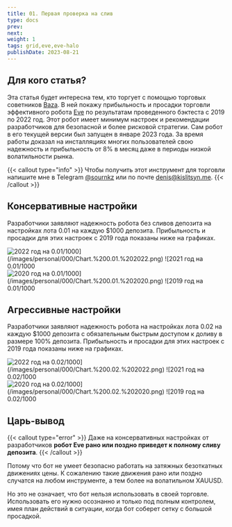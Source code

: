 ```yaml
---
title: 01. Первая проверка на слив
type: docs
prev: 
next: 
weight: 1
tags: grid,eve,eve-halo
publishDate: 2023-08-21
---
```

## Для кого статья?
Эта статья будет интересна тем, кто торгует с помощью торговых советников [Baza](https://baza2020.com/). В ней покажу прибыльность и просадки торговли эффективного робота [Eve](https://baza2020.com/torgovyj-sovetnik-eve/) по результатам проведенного бэктеста с 2019 по 2022 год. Этот робот имеет минимум настроек и рекомендации разработчиков для безопасной и более рисковой стратегии. Сам робот в его текущей версии был запущен в январе 2023 года. За время работы доказал на инсталляциях многих пользователей свою надежность и прибыльность от 8% в месяц даже в периоды низкой волатильности рынка. 


{{< callout type="info" >}}
Чтобы получить этот инструмент для торговли напишите мне в Telegram [@sournkz](https://t.me/sournkz) или по почте [denis@kislitsyn.me](mailto:denis@kislitsyn.me).
{{< /callout >}}

## Консервативные настройки

Разработчики заявляют надежность робота без сливов депозита на настройках лота 0.01 на каждую $1000 депозита. Прибыльность и просадки для этих настроек с 2019 года показаны ниже на графиках.

![2022 год на 0.01/$1000](/images/personal/000/Chart.%200.01.%202022.png)
![2021 год на 0.01/$1000](/images/personal/000/Chart.%200.01.%202021.png)
![2020 год на 0.01/$1000](/images/personal/000/Chart.%200.01.%202020.png)
![2019 год на 0.01/$1000](/images/personal/000/Chart.%200.01.%202019.png)

## Агрессивные настройки

Разработчики заявляют надежность робота на настройках лота 0.02 на каждую $1000 депозита с обязательным быстрым доступом к доливу в размере 100% депозита. Прибыльность и просадки для этих настроек с 2019 года показаны ниже на графиках.

![2022 год на 0.02/$1000](/images/personal/000/Chart.%200.02.%202022.png)
![2021 год на 0.02/$1000](/images/personal/000/Chart.%200.02.%202021.png)
![2020 год на 0.02/$1000](/images/personal/000/Chart.%200.02.%202020.png)
![2019 год на 0.02/$1000](/images/personal/000/Chart.%200.02.%202019.png)

## Царь-вывод

{{< callout type="error" >}}
Даже на консервативных настройках от разработчиков **робот Eve рано или поздно приведет к полному сливу депозита**. 
{{< /callout >}}

Потому что бот не умеет безопасно работать на затяжных безоткатных движениях цены. К сожалению такие движения рано или поздно случатся на любом инструменте, а тем более на волатильном XAUUSD.

Но это не означает, что бот нельзя использовать в своей торговле. Использовать его нужно осознанно и только под полным контролем, имея план действий в ситуации, когда бот соберет сетку с большой просадкой.

